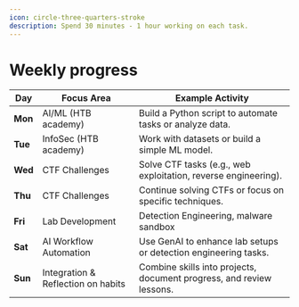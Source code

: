 ```yaml
---
icon: circle-three-quarters-stroke
description: Spend 30 minutes - 1 hour working on each task.
---
```


# Weekly progress

| **Day** | **Focus Area**                     | **Example Activity**                                                 |
| ------- | ---------------------------------- | -------------------------------------------------------------------- |
| **Mon** | AI/ML (HTB academy)                | Build a Python script to automate tasks or analyze data.             |
| **Tue** | InfoSec (HTB academy)              | Work with datasets or build a simple ML model.                       |
| **Wed** | CTF Challenges                     | Solve CTF tasks (e.g., web exploitation, reverse engineering).       |
| **Thu** | CTF Challenges                     | Continue solving CTFs or focus on specific techniques.               |
| **Fri** | Lab Development                    | Detection Engineering, malware sandbox                               |
| **Sat** | AI Workflow Automation             | Use GenAI to enhance lab setups or detection engineering tasks.      |
| **Sun** | Integration & Reflection on habits | Combine skills into projects, document progress, and review lessons. |

